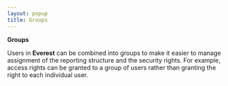```yaml
---
layout: popup
title: Groups
---
```



**Groups**


Users in **Everest** can be combined into groups to make it easier to manage assignment of the reporting structure and the security rights. For example, access rights can be granted to a group of users rather than granting the right to each individual user.
